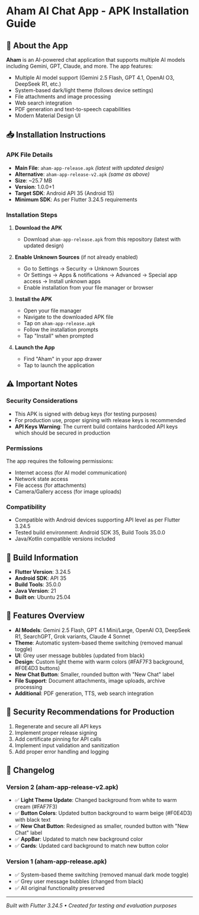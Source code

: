 # Aham AI Chat App - APK Installation Guide

## 📱 About the App
**Aham** is an AI-powered chat application that supports multiple AI models including Gemini, GPT, Claude, and more. The app features:
- Multiple AI model support (Gemini 2.5 Flash, GPT 4.1, OpenAI O3, DeepSeek R1, etc.)
- System-based dark/light theme (follows device settings)
- File attachments and image processing
- Web search integration
- PDF generation and text-to-speech capabilities
- Modern Material Design UI

## 📥 Installation Instructions

### APK File Details
- **Main File**: `aham-app-release.apk` *(latest with updated design)*
- **Alternative**: `aham-app-release-v2.apk` *(same as above)*
- **Size**: ~25.7 MB
- **Version**: 1.0.0+1
- **Target SDK**: Android API 35 (Android 15)
- **Minimum SDK**: As per Flutter 3.24.5 requirements

### Installation Steps

1. **Download the APK**
   - Download `aham-app-release.apk` from this repository (latest with updated design)

2. **Enable Unknown Sources** (if not already enabled)
   - Go to Settings → Security → Unknown Sources
   - Or Settings → Apps & notifications → Advanced → Special app access → Install unknown apps
   - Enable installation from your file manager or browser

3. **Install the APK**
   - Open your file manager
   - Navigate to the downloaded APK file
   - Tap on `aham-app-release.apk`
   - Follow the installation prompts
   - Tap "Install" when prompted

4. **Launch the App**
   - Find "Aham" in your app drawer
   - Tap to launch the application

## ⚠️ Important Notes

### Security Considerations
- This APK is signed with debug keys (for testing purposes)
- For production use, proper signing with release keys is recommended
- **API Keys Warning**: The current build contains hardcoded API keys which should be secured in production

### Permissions
The app requires the following permissions:
- Internet access (for AI model communication)
- Network state access
- File access (for attachments)
- Camera/Gallery access (for image uploads)

### Compatibility
- Compatible with Android devices supporting API level as per Flutter 3.24.5
- Tested build environment: Android SDK 35, Build Tools 35.0.0
- Java/Kotlin compatible versions included

## 🔧 Build Information
- **Flutter Version**: 3.24.5
- **Android SDK**: API 35
- **Build Tools**: 35.0.0
- **Java Version**: 21
- **Built on**: Ubuntu 25.04

## 📱 Features Overview
- **AI Models**: Gemini 2.5 Flash, GPT 4.1 Mini/Large, OpenAI O3, DeepSeek R1, SearchGPT, Grok variants, Claude 4 Sonnet
- **Theme**: Automatic system-based theme switching (removed manual toggle)
- **UI**: Grey user message bubbles (updated from black)
- **Design**: Custom light theme with warm colors (#FAF7F3 background, #F0E4D3 buttons)
- **New Chat Button**: Smaller, rounded button with "New Chat" label
- **File Support**: Document attachments, image uploads, archive processing
- **Additional**: PDF generation, TTS, web search integration

## 🚨 Security Recommendations for Production
1. Regenerate and secure all API keys
2. Implement proper release signing
3. Add certificate pinning for API calls
4. Implement input validation and sanitization
5. Add proper error handling and logging

## 📝 Changelog

### Version 2 (aham-app-release-v2.apk)
- ✅ **Light Theme Update**: Changed background from white to warm cream (#FAF7F3)
- ✅ **Button Colors**: Updated button background to warm beige (#F0E4D3) with black text
- ✅ **New Chat Button**: Redesigned as smaller, rounded button with "New Chat" label
- ✅ **AppBar**: Updated to match new background color
- ✅ **Cards**: Updated card background to match new button color

### Version 1 (aham-app-release.apk)
- ✅ System-based theme switching (removed manual dark mode toggle)
- ✅ Grey user message bubbles (changed from black)
- ✅ All original functionality preserved

---
*Built with Flutter 3.24.5 • Created for testing and evaluation purposes*